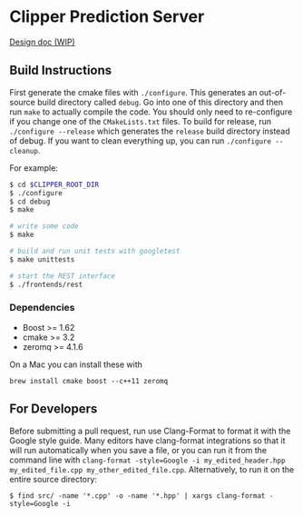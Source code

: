 # Clipper Prediction Server


[Design doc (WIP)](https://docs.google.com/a/berkeley.edu/document/d/1Ghc-CAKXzzRshSa6FlonFa5ttmtHRAqFwMg7vhuJakw/edit?usp=sharing)

## Build Instructions

First generate the cmake files with `./configure`. This generates an out-of-source build directory called `debug`.
Go into one of this directory and then run `make` to actually
compile the code. You should only need to re-configure if you change one of the `CMakeLists.txt` files.
To build for release, run `./configure --release` which generates the `release` build directory instead of debug.
If you want to clean everything up, you can run `./configure --cleanup`.

For example:

```bash
$ cd $CLIPPER_ROOT_DIR
$ ./configure
$ cd debug
$ make

# write some code
$ make

# build and run unit tests with googletest
$ make unittests

# start the REST interface
$ ./frontends/rest
```

### Dependencies

+ Boost >= 1.62
+ cmake >= 3.2
+ zeromq >= 4.1.6

On a Mac you can install these with 
```
brew install cmake boost --c++11 zeromq
```

## For Developers

Before submitting a pull request, run use Clang-Format to format it with the
Google style guide. Many editors have clang-format integrations so that it
will run automatically when you save a file, or you can run it from the command
line with `clang-format -style=Google -i my_edited_header.hpp my_edited_file.cpp
my_other_edited_file.cpp`. Alternatively, to run it on the entire source directory:
```
$ find src/ -name '*.cpp' -o -name '*.hpp' | xargs clang-format -style=Google -i
```


